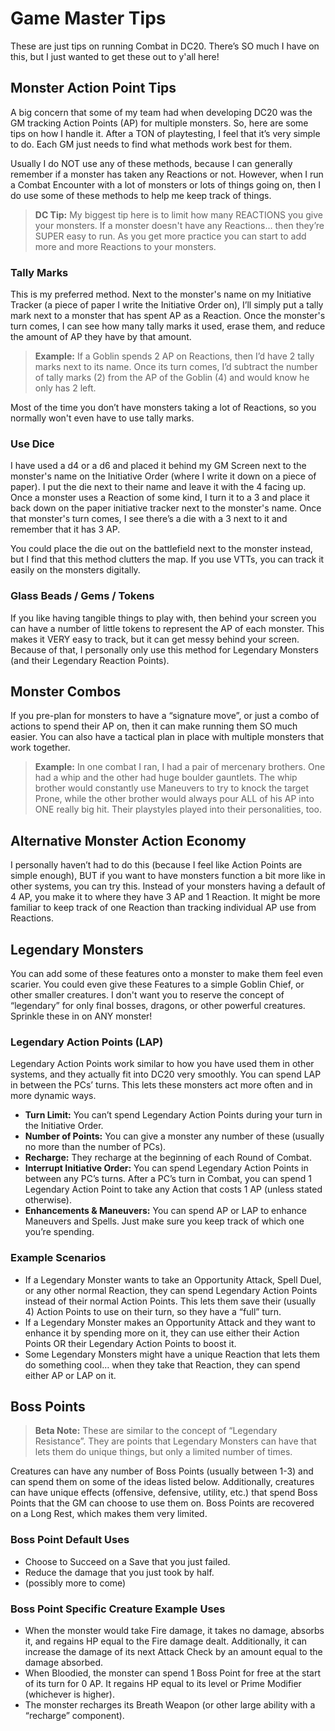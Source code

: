 # Game Master Tips

These are just tips on running Combat in DC20. There’s SO much I have on this, but I just wanted to get these out to y'all here!

## Monster Action Point Tips

A big concern that some of my team had when developing DC20 was the GM tracking Action Points (AP) for multiple monsters. So, here are some tips on how I handle it. After a TON of playtesting, I feel that it’s very simple to do. Each GM just needs to find what methods work best for them. 

Usually I do NOT use any of these methods, because I can generally remember if a monster has taken any Reactions or not. However, when I run a Combat Encounter with a lot of monsters or lots of things going on, then I do use some of these methods to help me keep track of things.

> **DC Tip:** My biggest tip here is to limit how many REACTIONS you give your monsters. If a monster doesn't have any Reactions… then they’re SUPER easy to run. As you get more practice you can start to add more and more Reactions to your monsters.

### Tally Marks

This is my preferred method. Next to the monster's name on my Initiative Tracker (a piece of paper I write the Initiative Order on), I’ll simply put a tally mark next to a monster that has spent AP as a Reaction. Once the monster's turn comes, I can see how many tally marks it used, erase them, and reduce the amount of AP they have by that amount.

> **Example:** If a Goblin spends 2 AP on Reactions, then I’d have 2 tally marks next to its name. Once its turn comes, I’d subtract the number of tally marks (2) from the AP of the Goblin (4) and would know he only has 2 left.

Most of the time you don’t have monsters taking a lot of Reactions, so you normally won't even have to use tally marks.

### Use Dice

I have used a d4 or a d6 and placed it behind my GM Screen next to the monster's name on the Initiative Order (where I write it down on a piece of paper). I put the die next to their name and leave it with the 4 facing up. Once a monster uses a Reaction of some kind, I turn it to a 3 and place it back down on the paper initiative tracker next to the monster's name. Once that monster's turn comes, I see there’s a die with a 3 next to it and remember that it has 3 AP.

You could place the die out on the battlefield next to the monster instead, but I find that this method clutters the map. If you use VTTs, you can track it easily on the monsters digitally.

### Glass Beads / Gems / Tokens

If you like having tangible things to play with, then behind your screen you can have a number of little tokens to represent the AP of each monster. This makes it VERY easy to track, but it can get messy behind your screen. Because of that, I personally only use this method for Legendary Monsters (and their Legendary Reaction Points).

## Monster Combos

If you pre-plan for monsters to have a “signature move”, or just a combo of actions to spend their AP on, then it can make running them SO much easier. You can also have a tactical plan in place with multiple monsters that work together.

> **Example:** In one combat I ran, I had a pair of mercenary brothers. One had a whip and the other had huge boulder gauntlets. The whip brother would constantly use Maneuvers to try to knock the target Prone, while the other brother would always pour ALL of his AP into ONE really big hit. Their playstyles played into their personalities, too.

## Alternative Monster Action Economy

I personally haven’t had to do this (because I feel like Action Points are simple enough), BUT if you want to have monsters function a bit more like in other systems, you can try this. Instead of your monsters having a default of 4 AP, you make it to where they have 3 AP and 1 Reaction. It might be more familiar to keep track of one Reaction than tracking individual AP use from Reactions.

## Legendary Monsters

You can add some of these features onto a monster to make them feel even scarier. You could even give these Features to a simple Goblin Chief, or other smaller creatures. I don't want you to reserve the concept of “legendary” for only final bosses, dragons, or other powerful creatures. Sprinkle these in on ANY monster!

### Legendary Action Points (LAP)

Legendary Action Points work similar to how you have used them in other systems, and they actually fit into DC20 very smoothly. You can spend LAP in between the PCs’ turns. This lets these monsters act more often and in more dynamic ways.

*   **Turn Limit:** You can’t spend Legendary Action Points during your turn in the Initiative Order.
*   **Number of Points:** You can give a monster any number of these (usually no more than the number of PCs).
*   **Recharge:** They recharge at the beginning of each Round of Combat.
*   **Interrupt Initiative Order:** You can spend Legendary Action Points in between any PC’s turns. After a PC’s turn in Combat, you can spend 1 Legendary Action Point to take any Action that costs 1 AP (unless stated otherwise).
*   **Enhancements & Maneuvers:** You can spend AP or LAP to enhance Maneuvers and Spells. Just make sure you keep track of which one you’re spending.

### Example Scenarios

*   If a Legendary Monster wants to take an Opportunity Attack, Spell Duel, or any other normal Reaction, they can spend Legendary Action Points instead of their normal Action Points. This lets them save their (usually 4) Action Points to use on their turn, so they have a “full” turn.
*   If a Legendary Monster makes an Opportunity Attack and they want to enhance it by spending more on it, they can use either their Action Points OR their Legendary Action Points to boost it.
*   Some Legendary Monsters might have a unique Reaction that lets them do something cool… when they take that Reaction, they can spend either AP or LAP on it.

## Boss Points

> **Beta Note:** These are similar to the concept of “Legendary Resistance”. They are points that Legendary Monsters can have that lets them do unique things, but only a limited number of times.

Creatures can have any number of Boss Points (usually between 1-3) and can spend them on some of the ideas listed below. Additionally, creatures can have unique effects (offensive, defensive, utility, etc.) that spend Boss Points that the GM can choose to use them on. Boss Points are recovered on a Long Rest, which makes them very limited.

### Boss Point Default Uses

*   Choose to Succeed on a Save that you just failed.
*   Reduce the damage that you just took by half.
*   (possibly more to come)

### Boss Point Specific Creature Example Uses

*   When the monster would take Fire damage, it takes no damage, absorbs it, and regains HP equal to the Fire damage dealt. Additionally, it can increase the damage of its next Attack Check by an amount equal to the damage absorbed.
*   When Bloodied, the monster can spend 1 Boss Point for free at the start of its turn for 0 AP. It regains HP equal to its level or Prime Modifier (whichever is higher).
*   The monster recharges its Breath Weapon (or other large ability with a “recharge” component).

